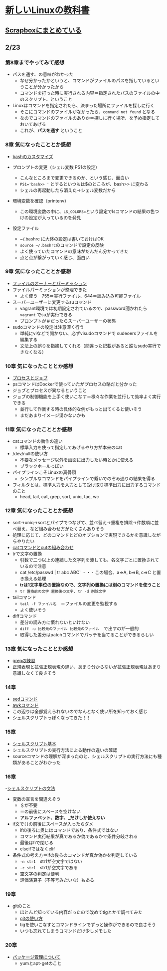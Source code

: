 # [新しいLinuxの教科書](https://www.amazon.co.jp/dp/B072K1NH76/ref=dp-kindle-redirect?_encoding=UTF8&btkr=1)

## [Scrapboxにまとめている](https://scrapbox.io/moch/%E6%96%B0%E3%81%97%E3%81%84Linux%E3%81%AE%E6%95%99%E7%A7%91%E6%9B%B8)

## 2/23

### 第8章までやってみて感想

- パスを通す、の意味がわかった
  - なぜ分かったかというと、コマンドがファイルのパスを指しているということが分かったから
  - コマンドを打った時に実行される内容＝指定されたパスのファイルの中のスクリプト、ということ
- Linuxはコマンドを指定されたら、決まった場所にファイルを探しに行く
  - そこにコマンドのファイルがなかったら、`command not found` となる
  - なのでコマンドのファイルのありか＝探しに行く場所、を予め指定しておいてあげる
  - これが、**パスを通す** ということ

### 8章 気になったこととか感想

- [bashのカスタマイズ](https://scrapbox.io/moch/bash%E3%81%AE%E3%82%AB%E3%82%B9%E3%82%BF%E3%83%9E%E3%82%A4%E3%82%BA)
- プロンプトの変更（シェル変数 PS1の設定）
  - こんなところまで変更できるのか、という感じ、面白い
  - `PS1='bash>> '` とするといつもは$のところが、bash>> に変わる
  - シェルの再起動したら消えた→シェル変数だから

- 環境変数を確認（printenv）
  - この環境変数の中に、`LS_COLORS=`という設定でlsコマンドの結果の色つけの設定が入っているのを発見
- 設定ファイル
  - ~/.bashrc に大体の設定は書いておけばOK
  - `source ~/.bashrc`のコマンドで設定の反映
  - よく使っていたコマンドの意味がだんだん分かってきた
  - 点と点が繋がっていく感じ、面白い

### 9章 気になったこととか感想

- [ファイルのオーナーとパーミッション](https://scrapbox.io/moch/%E3%83%95%E3%82%A1%E3%82%A4%E3%83%AB%E3%81%AE%E3%82%AA%E3%83%BC%E3%83%8A%E3%83%BC%E3%81%A8%E3%83%91%E3%83%BC%E3%83%9F%E3%83%83%E3%82%B7%E3%83%A7%E3%83%B3)
- ファイルパーミッションが整理できた
  - よく使う　755＝実行ファイル、644＝読み込み可能ファイル
- スーパーユーザーに変更するsuコマンド
  - vagrant環境では初期設定されているので、password聞かれたら `vagrant` でsuが実行できる
  - プロンプトが＃だったらスーパーユーザーの状態
- sudoコマンドの設定は注意深く行う
  - 単純にviなどで開かない、必ずvisudoコマンドで sudeoersファイルを編集する
  - 文法上の誤りを指摘してくれる（間違った記載があると誰もsudo実行できなくなる）

### 10章 気になったこととか感想

- [プロセスとジョブ](https://scrapbox.io/moch/%E3%83%97%E3%83%AD%E3%82%BB%E3%82%B9%E3%81%A8%E3%82%B8%E3%83%A7%E3%83%96)
- psコマンドはDockerで使っていたがプロセスの略だと分かった
- ジョブとプロセスが異なるということ
- ジョブの制御機能を上手く使いこなす＝様々な作業を並行して効率よく実行できる
  - 並行して作業する時の具体的な例がもっと出てくると使いそう
  - まだあまりイメージ湧かないかも

### 11章 気になったこととか感想

- catコマンドの動作の違い
  - 標準入力を使って指定してあげるやり方が本来のcat
- /dev/nullの使い方
  - 不要なメッセージ以外を画面に出力したい時とかに使える
  - ブラックホールっぽい
- パイプラインこそLinuxの真骨頂
  - シンプルなコマンドをパイプラインで繋いでのぞみ通りの結果を得る
- フィルタとは、標準入力を入力として受け取り標準出力に出力するコマンドのこと
  - head, tail, cat, grep, sort, uniq, tac, wc

### 12章 気になったこととか感想

- sort->uniq->sortとパイプでつなげて、並べ替え→重複を排除→件数順に並べ替え、など組み合わせ方がたくさんありそう
- 処理に応じて、どのコマンドとどのオプションで実現できるかを意識しながらやりたい
- [catコマンドとcutの組み合わせ](https://gist.github.com/mochi5o/e22e7f1bc52cce67184bd16503835483)
- trで文字の置換
  - 引数で二つ以上の連続した文字列を渡しても、各文字ごとに置換されているので注意
  - cat /etc/passwd | tr abc ABC` ・・・この場合、a=>A, b=>B, c=>C と置き換える処理
  - **trは1文字単位の置換なので、文字列の置換には別のコマンドを使うこと**
  - `tr 置換前の文字 置換後の文字`、`tr -d 削除文字`
- tailコマンド
  - `tail -f ファイル名`　＝ファイルの変更を監視する
  - よく使いそう
- diffコマンド
  - 差分の読み方に慣れないといけない
  - `diff -u 比較元のファイル 比較先のファイル`　で出すのが一般的
  - 取得した差分はpatchコマンドでパッチを当てることができるらしい

### 13章 気になったこととか感想

- [grepの練習](https://gist.github.com/mochi5o/1f7de3b76c102277b09c3714dadd0840)
- 正規表現と拡張正規表現の違い、あまり分からないが拡張正規表現はあまり意識しなくて良さそう

### 14章

- [sedコマンド](https://scrapbox.io/moch/sed%E3%82%B3%E3%83%9E%E3%83%B3%E3%83%89)
- [awkコマンド](https://scrapbox.io/moch/awk%E3%82%B3%E3%83%9E%E3%83%B3%E3%83%89)
- この辺りは全部覚えられないのでなんとなく使い所を知っておく感じ
- シェルスクリプトっぽくなってきた！！

### 15章

- [シェルスクリプト基本](https://scrapbox.io/moch/%E3%82%B7%E3%82%A7%E3%83%AB%E3%82%B9%E3%82%AF%E3%83%AA%E3%83%97%E3%83%88%E3%81%AE%E5%9F%BA%E6%9C%AC)
- シェルスクリプトの実行方法による動作の違いの確認
- sourceコマンドの理解が深まったのと、シェルスクリプトの実行方法にも種類があることがわかった

### 16章

-[シェルスクリプトの文法](https://scrapbox.io/moch/%E3%82%B7%E3%82%A7%E3%83%AB%E3%82%B9%E3%82%AF%E3%83%AA%E3%83%97%E3%83%88%E3%81%AE%E6%96%87%E6%B3%95)
- 変数の宣言を間違えそう
  - ＄が不要
  - ＝の前後にスペースを空けない
  - **アルファベット、数字、_だけしか使えない**
- if文で`[]`の前後にスペースが入ったらダメ
  - ifの後ろに奥にはコマンドであり、条件式ではない
  - コマンド実行結果が真であるか偽であるかで条件分岐される
  - 最後はfiで閉じる
  - elseifではなくelif
- 条件式の考え方＝ifの後ろのコマンドが真か偽かを判定している
  - `-n str1`　str1が空文字ではない
  - `-z str1`　str1が空文字である
  - 空文字の判定は便利
  - 評価演算子（不等号みたいな）もある

### 19章

- gitのこと
  - ほとんど知っている内容だったので改めてtigとかで調べてみた
  - [gitの使い方](https://scrapbox.io/moch/git%E3%81%AE%E4%BD%BF%E3%81%84%E6%96%B9)
  - tigを使いこなすとコマンドラインでずっと操作ができるので良さそう
  - いつも忘れてしまうコマンドだけ少しメモした

### 20章

- [パッケージ管理について](https://scrapbox.io/moch/%E3%83%91%E3%83%83%E3%82%B1%E3%83%BC%E3%82%B8%E7%AE%A1%E7%90%86)
  - yumとapt-getのこと
